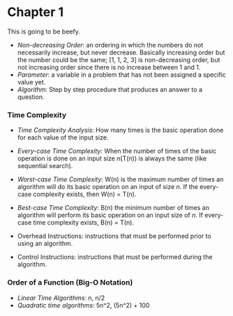 # Chapter 1
This is going to be beefy.

- _Non-decreasing Order_: an ordering in which the numbers do not necessarily increase, but never decrease. Basically increasing order but the number could be the same;
\[1, 1, 2, 3\] is non-decreasing order, but not increasing order since there is no increase between 1 and 1.
- _Parameter_: a variable in a problem that has not been assigned a specific value yet.
- _Algorithm_: Step by step procedure that produces an answer to a question.

### Time Complexity
- _Time Complexity Analysis_: How many times is the basic operation done for each value of the input size.
- _Every-case Time Complexity_: When the number of times of the basic operation is done on an input size n(T(n)) is always the same (like sequential search).
- _Worst-case Time Complexity_: W(n) is the maximum number of times an algorithm will do its basic operation on an input of size _n_. If the every-case complexity exists, then W(n) = T(n).
- _Best-case Time Complexity_: B(n) the minimum number of times an algorithm will perform its basic operation on an input size of _n_. If every-case time complexity exists, B(n) = T(n).

- Overhead Instructions: instructions that must be performed prior to using an algorithm.
- Control Instructions: instructions that must be performed during the algorithm.

### Order of a Function (Big-O Notation)
- _Linear Time Algorithms_: n, n/2
- _Quadratic time algorithms_: 5n^2, (5n^2) + 100
